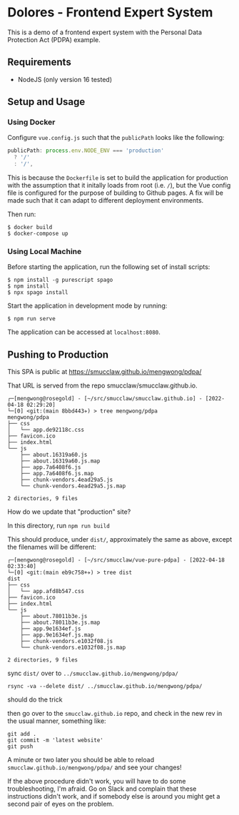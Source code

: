 # Dolores - Frontend Expert System

This is a demo of a frontend expert system with the Personal Data Protection Act (PDPA) example.

## Requirements
- NodeJS (only version 16 tested)

## Setup and Usage

### Using Docker

Configure `vue.config.js` such that the `publicPath` looks like the following:

```javascript
publicPath: process.env.NODE_ENV === 'production'
  ? '/'
  : '/',
```

This is because the `Dockerfile` is set to build the application for production with the assumption that it initally loads from root (i.e. `/`), but the Vue config file is configured for the purpose of building to Github pages. A fix will be made such that it can adapt to different deployment environments.

Then run:

```shell
$ docker build
$ docker-compose up
``` 

### Using Local Machine

Before starting the application, run the following set of install scripts:

```shell
$ npm install -g purescript spago
$ npm install
$ npx spago install
```

Start the application in development mode by running:

```shell
$ npm run serve
```

The application can be accessed at `localhost:8080`.

## Pushing to Production

This SPA is public at https://smucclaw.github.io/mengwong/pdpa/

That URL is served from the repo smucclaw/smucclaw.github.io.

	┌─[mengwong@rosegold] - [~/src/smucclaw/smucclaw.github.io] - [2022-04-18 02:29:20]
	└─[0] <git:(main 8bbd443✈) > tree mengwong/pdpa
	mengwong/pdpa
	├── css
	│   └── app.de92118c.css
	├── favicon.ico
	├── index.html
	└── js
		├── about.16319a60.js
		├── about.16319a60.js.map
		├── app.7a6408f6.js
		├── app.7a6408f6.js.map
		├── chunk-vendors.4ead29a5.js
		└── chunk-vendors.4ead29a5.js.map

	2 directories, 9 files

How do we update that "production" site?

In this directory, run `npm run build`

This should produce, under `dist/`, approximately the same as above, except the filenames will be different:

	┌─[mengwong@rosegold] - [~/src/smucclaw/vue-pure-pdpa] - [2022-04-18 02:33:40]
	└─[0] <git:(main eb9c758+✈) > tree dist
	dist
	├── css
	│   └── app.afd8b547.css
	├── favicon.ico
	├── index.html
	└── js
		├── about.78011b3e.js
		├── about.78011b3e.js.map
		├── app.9e1634ef.js
		├── app.9e1634ef.js.map
		├── chunk-vendors.e1032f08.js
		└── chunk-vendors.e1032f08.js.map

	2 directories, 9 files

sync `dist/` over to `../smucclaw.github.io/mengwong/pdpa/`

    rsync -va --delete dist/ ../smucclaw.github.io/mengwong/pdpa/

should do the trick

then go over to the `smucclaw.github.io` repo, and check in the new rev in the usual manner, something like:

    git add .
    git commit -m 'latest website'
    git push
	 
A minute or two later you should be able to reload `smucclaw.github.io/mengwong/pdpa/` and see your changes!

If the above procedure didn't work, you will have to do some
troubleshooting, I'm afraid. Go on Slack and complain that these
instructions didn't work, and if somebody else is around you might get
a second pair of eyes on the problem.

